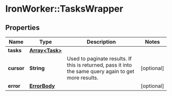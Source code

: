 # IronWorker::TasksWrapper

## Properties
Name | Type | Description | Notes
------------ | ------------- | ------------- | -------------
**tasks** | [**Array&lt;Task&gt;**](Task.md) |  | 
**cursor** | **String** | Used to paginate results. If this is returned, pass it into the same query again to get more results. | [optional] 
**error** | [**ErrorBody**](ErrorBody.md) |  | [optional] 


